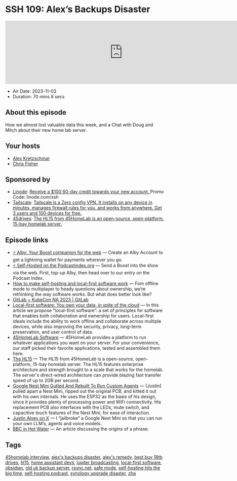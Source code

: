 # SSH 109: Alex’s Backups Disaster

<iframe src="https://player.fireside.fm/v2/dUlrHQih+qkTiROUj?theme=dark" width="740" height="200" frameborder="0" scrolling="no"></iframe>

* Air Date: 2023-11-03
* Duration: 70 mins 8 secs

## About this episode

How we almost lost valuable data this week, and a Chat with Doug and Mitch about their new home lab server.

## Your hosts
* [Alex Kretzschmar](https://selfhosted.show/hosts/alexktz)
* [Chris Fisher](https://selfhosted.show/hosts/chrislas)

## Sponsored by

  * [Linode](https://linode.com/ssh): [Receive a $100 60-day credit towards your new account. ](https://linode.com/ssh) Promo Code: linode.com/ssh
  * [Tailscale](http://tailscale.com/selfhosted): [Tailscale is a Zero config VPN. It installs on any device in minutes, manages firewall rules for you, and works from anywhere. Get 3 users and 100 devices for free. ](http://tailscale.com/selfhosted)
  * [45drives](https://45homelab.com): [ The HL15 from 45HomeLab is an open-source, open-platform, 15-bay homelab server. ](https://45homelab.com)



## Episode links

  * [⚡ Alby: Your Boost companion for the web](https://getalby.com/ "⚡ Alby: Your Boost companion for the web") — Create an Alby Account to get a lightning wallet for payments wherever you go. 
  * [⚡ Self-Hosted on the Podcastindex.org](https://podcastindex.org/podcast/830124 "⚡ Self-Hosted on the Podcastindex.org") — Send a Boost into the show via the web. First, top-up Alby, then head over to our entry on the Podcast Index.
  * [How to make self-hosting and local-first software work](https://www.theverge.com/23938533/self-hosting-local-first-software-vergecast "How to make self-hosting and local-first software work") — Fom offline mode to multiplayer to heady questions about ownership, we’re rethinking the way software works. But what does better look like?
  * [GitLab + KubeCon NA 2023 | GitLab](https://about.gitlab.com/events/kubecon/ "GitLab + KubeCon NA 2023 | GitLab")
  * [Local-first software: You own your data, in spite of the cloud](https://www.inkandswitch.com/local-first/ "Local-first software: You own your data, in spite of the cloud") — In this article we propose “local-first software”: a set of principles for software that enables both collaboration and ownership for users. Local-first ideals include the ability to work offline and collaborate across multiple devices, while also improving the security, privacy, long-term preservation, and user control of data.
  * [45HomeLab Software](https://45homelab.com/software/ "45HomeLab Software") — 45HomeLab provides a platform to run whatever applications you want on your server. For your convenience, our staff picked their favorite applications, tested and assembled them here.
  * [The HL15](https://45homelab.com/ "The HL15") — The HL15 from 45HomeLab is a open-source, open-platform, 15-bay homelab server. The HL15 features enterprise architecture and strength brought to a scale that works for the homelab. The server's direct-wired architecture can provide blazing fast transfer speed of up to 2GB per second. 
  * [Google Nest Mini Gutted And Rebuilt To Run Custom Agents](https://hackaday.com/2023/07/23/google-nest-mini-gutted-and-rebuilt-to-run-custom-agents/ "Google Nest Mini Gutted And Rebuilt To Run Custom Agents") — [Justin] pulled apart a Nest Mini, ripped out the original PCB, and kitted it out with his own internals. He uses the ESP32 as the basis of his design, since it provides plenty of processing power and WiFi connectivity. His replacement PCB also interfaces with the LEDs, mute switch, and capacitive touch features of the Nest Mini, for ease of interaction.
  * [Justin Alvey on X](https://twitter.com/justLV/status/1681377298308820992 "Justin Alvey on X") — I “jailbroke” a Google Nest Mini so that you can run your own LLM’s, agents and voice models. 
  * [BBC in Hot Water](https://www.irishcentral.com/news/bbc-throwing-a-paddy.amp "BBC in Hot Water") — An article discussing the origins of a phrase. 



## Tags

[45homelab interview](https://selfhosted.show/tags/45homelab%20interview), [alex's backups disaster](https://selfhosted.show/tags/alex's%20backups%20disaster), [alex's remedy](https://selfhosted.show/tags/alex's%20remedy), [best buy 18tb drives](https://selfhosted.show/tags/best%20buy%2018tb%20drives), [hl15](https://selfhosted.show/tags/hl15), [home assistant devs](https://selfhosted.show/tags/home%20assistant%20devs), [jupiter broadcasting](https://selfhosted.show/tags/jupiter%20broadcasting), [local-first software](https://selfhosted.show/tags/local-first%20software), [obsidian](https://selfhosted.show/tags/obsidian), [old uk backup server](https://selfhosted.show/tags/old%20uk%20backup%20server), [rsync.net](https://selfhosted.show/tags/rsync.net), [safe mode](https://selfhosted.show/tags/safe%20mode), [self-hosting hits the big time](https://selfhosted.show/tags/self-hosting%20hits%20the%20big%20time), [self-hosting podcast](https://selfhosted.show/tags/self-hosting%20podcast), [synology upgrade disaster](https://selfhosted.show/tags/synology%20upgrade%20disaster), [zha](https://selfhosted.show/tags/zha)